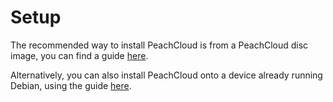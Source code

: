 # Setup

The recommended way to install PeachCloud is from a PeachCloud disc image, 
you can find a guide [here](./quick_deployment.md).

Alternatively, you can also install PeachCloud onto a device already running Debian,
using the guide [here]('./install_from_debian.md').

